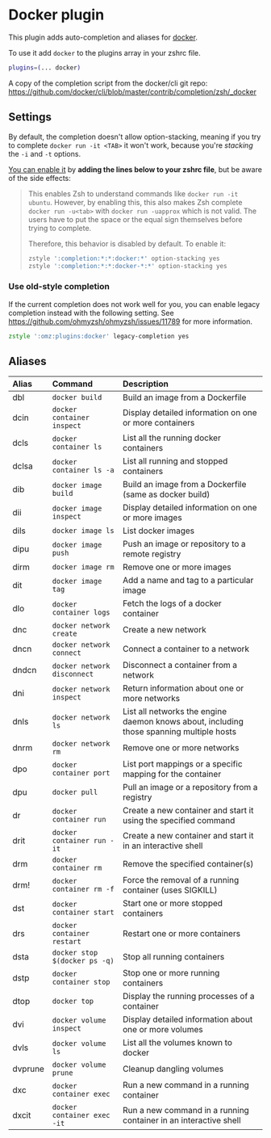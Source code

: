 # Docker plugin

This plugin adds auto-completion and aliases for
[docker](https://www.docker.com/).

To use it add `docker` to the plugins array in your zshrc file.

```zsh
plugins=(... docker)
```

A copy of the completion script from the docker/cli git repo:
https://github.com/docker/cli/blob/master/contrib/completion/zsh/_docker

## Settings

By default, the completion doesn't allow option-stacking, meaning if you try to
complete `docker run -it <TAB>` it won't work, because you're _stacking_ the
`-i` and `-t` options.

[You can enable it](https://github.com/docker/cli/commit/b10fb43048) by **adding
the lines below to your zshrc file**, but be aware of the side effects:

> This enables Zsh to understand commands like `docker run -it ubuntu`. However,
> by enabling this, this also makes Zsh complete `docker run -u<tab>` with
> `docker run -uapprox` which is not valid. The users have to put the space or
> the equal sign themselves before trying to complete.
>
> Therefore, this behavior is disabled by default. To enable it:
>
> ```sh
> zstyle ':completion:*:*:docker:*' option-stacking yes
> zstyle ':completion:*:*:docker-*:*' option-stacking yes
> ```

### Use old-style completion

If the current completion does not work well for you, you can enable legacy
completion instead with the following setting. See
https://github.com/ohmyzsh/ohmyzsh/issues/11789 for more information.

```zsh
zstyle ':omz:plugins:docker' legacy-completion yes
```

## Aliases

| Alias   | Command                       | Description                                                                              |
| :------ | :---------------------------- | :--------------------------------------------------------------------------------------- |
| dbl     | `docker build`                | Build an image from a Dockerfile                                                         |
| dcin    | `docker container inspect`    | Display detailed information on one or more containers                                   |
| dcls    | `docker container ls`         | List all the running docker containers                                                   |
| dclsa   | `docker container ls -a`      | List all running and stopped containers                                                  |
| dib     | `docker image build`          | Build an image from a Dockerfile (same as docker build)                                  |
| dii     | `docker image inspect`        | Display detailed information on one or more images                                       |
| dils    | `docker image ls`             | List docker images                                                                       |
| dipu    | `docker image push`           | Push an image or repository to a remote registry                                         |
| dirm    | `docker image rm`             | Remove one or more images                                                                |
| dit     | `docker image tag`            | Add a name and tag to a particular image                                                 |
| dlo     | `docker container logs`       | Fetch the logs of a docker container                                                     |
| dnc     | `docker network create`       | Create a new network                                                                     |
| dncn    | `docker network connect`      | Connect a container to a network                                                         |
| dndcn   | `docker network disconnect`   | Disconnect a container from a network                                                    |
| dni     | `docker network inspect`      | Return information about one or more networks                                            |
| dnls    | `docker network ls`           | List all networks the engine daemon knows about, including those spanning multiple hosts |
| dnrm    | `docker network rm`           | Remove one or more networks                                                              |
| dpo     | `docker container port`       | List port mappings or a specific mapping for the container                               |
| dpu     | `docker pull`                 | Pull an image or a repository from a registry                                            |
| dr      | `docker container run`        | Create a new container and start it using the specified command                          |
| drit    | `docker container run -it`    | Create a new container and start it in an interactive shell                              |
| drm     | `docker container rm`         | Remove the specified container(s)                                                        |
| drm!    | `docker container rm -f`      | Force the removal of a running container (uses SIGKILL)                                  |
| dst     | `docker container start`      | Start one or more stopped containers                                                     |
| drs     | `docker container restart`    | Restart one or more containers                                                           |
| dsta    | `docker stop $(docker ps -q)` | Stop all running containers                                                              |
| dstp    | `docker container stop`       | Stop one or more running containers                                                      |
| dtop    | `docker top`                  | Display the running processes of a container                                             |
| dvi     | `docker volume inspect`       | Display detailed information about one or more volumes                                   |
| dvls    | `docker volume ls`            | List all the volumes known to docker                                                     |
| dvprune | `docker volume prune`         | Cleanup dangling volumes                                                                 |
| dxc     | `docker container exec`       | Run a new command in a running container                                                 |
| dxcit   | `docker container exec -it`   | Run a new command in a running container in an interactive shell                         |
